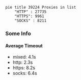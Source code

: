 
```mermaid
pie title 39224 Proxies in list
    "HTTP" : 27735
    "HTTPS": 9961
    "SOCKS" : 8211
```

### Some Info
#### Average Timeout

- mixed: 4.1s
- http: 2.3s
- https: 8.2s
- socks: 6.4s